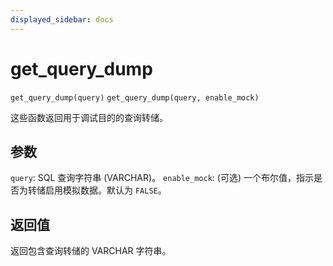 ```yaml
---
displayed_sidebar: docs
---
```


# get_query_dump

`get_query_dump(query)`
`get_query_dump(query, enable_mock)`

这些函数返回用于调试目的的查询转储。

## 参数

`query`: SQL 查询字符串 (VARCHAR)。
`enable_mock`: (可选) 一个布尔值，指示是否为转储启用模拟数据。默认为 `FALSE`。

## 返回值

返回包含查询转储的 VARCHAR 字符串。

